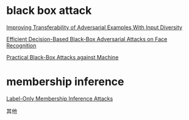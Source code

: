 # black box attack

[Improving Transferability of Adversarial Examples With Input Diversity](https://github.com/cihangxie/DI-2-FGSM)



[Efficient Decision-Based Black-Box Adversarial Attacks on Face Recognition](https://github.com/sgmath12/efficient-decision-based-black-box-adversarial-attacks-on-face-recognition)



[Practical Black-Box Attacks against Machine](https://github.com/inhopark94/ihpark)

# membership inference

[Label-Only Membership Inference Attacks](https://github.com/cchoquette/membership-inference)



其他
